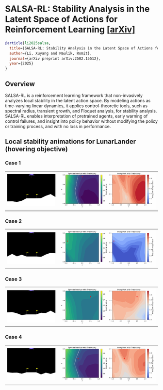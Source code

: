 # SALSA-RL: Stability Analysis in the Latent Space of Actions for Reinforcement Learning [[arXiv]](https://arxiv.org/abs/2502.15512)

```BibTex
@article{li2025salsa,
  title={SALSA-RL: Stability Analysis in the Latent Space of Actions for Reinforcement Learning},
  author={Li, Xuyang and Maulik, Romit},
  journal={arXiv preprint arXiv:2502.15512},
  year={2025}
}
```

## Overview
SALSA-RL is a reinforcement learning framework that non-invasively analyzes local stability in the latent action space. By modeling actions as time-varying linear dynamics, it applies control-theoretic tools, such as spectral radius, transient growth, and Floquet analysis, for stability analysis. SALSA-RL enables interpretation of pretrained agents, early warning of control failures, and insight into policy behavior without modifying the policy or training process, and with no loss in performance.


## Local stability animations for LunarLander (hovering objective)
### Case 1

<table>
<tr>
  <td><img src="assets/video-case-1.gif" width="200"/></td>
  <td><img src="assets/animation-case-1.gif" width="400"/></td>
</tr>
</table>

### Case 2

<table>
<tr>
  <td><img src="assets/video-case-2.gif" width="300"/></td>
  <td><img src="assets/animation-case-2.gif" width="600"/></td>
</tr>
</table>

### Case 3

<table>
<tr>
  <td><img src="assets/video-case-3.gif" width="300"/></td>
  <td><img src="assets/animation-case-3.gif" width="600"/></td>
</tr>
</table>

### Case 4

<table>
<tr>
  <td><img src="assets/video-case-4.gif" width="300"/></td>
  <td><img src="assets/animation-case-4.gif" width="600"/></td>
</tr>
</table>


